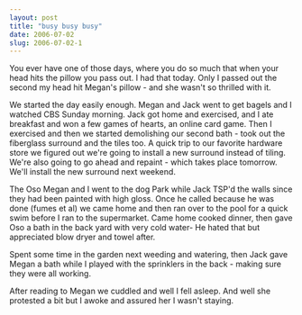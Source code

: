 ```yaml
---
layout: post
title: "busy busy busy"
date: 2006-07-02
slug: 2006-07-02-1
---
```


You ever have one of those days, where you do so much that when your head hits the pillow you pass out.  I had that today.  Only I passed out the second my head hit Megan&apos;s pillow - and she wasn&apos;t so thrilled with it.

We started the day easily enough.  Megan and Jack went to get bagels and I watched CBS Sunday morning.  Jack got home and exercised, and I ate breakfast and won a few games of hearts, an online card game. Then I exercised and then we started demolishing our second bath - took out the fiberglass surround and the tiles too.   A quick trip to our favorite hardware store we figured out we&apos;re going to install a new surround instead of tiling.  We&apos;re also going to go ahead and repaint - which takes place tomorrow.  We&apos;ll install the new surround next weekend.

The Oso Megan and I went to the dog Park while Jack TSP&apos;d the walls since they had been painted with high gloss.  Once he called because he was done (fumes et al) we came home and then ran over to the pool for a quick swim before I ran to the supermarket.  Came home cooked dinner, then gave Oso a bath in the back yard with very cold water-  He hated that but appreciated blow dryer and towel after.  

Spent some time in the garden next weeding and watering, then Jack gave Megan a bath while I played with the sprinklers in the back - making sure they were all working.

After reading to Megan we cuddled and well I fell asleep. And well she protested a bit but I awoke and assured her I wasn&apos;t staying.
